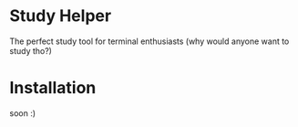 # Study Helper
The perfect study tool for terminal enthusiasts (why would anyone want to study tho?)

# Installation
soon :)
